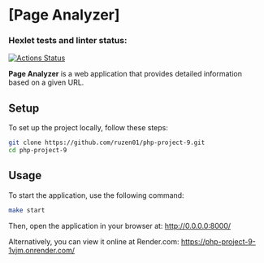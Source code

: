 # [Page Analyzer]

### Hexlet tests and linter status:
[![Actions Status](https://github.com/ruzen01/php-project-9/actions/workflows/hexlet-check.yml/badge.svg)](https://github.com/ruzen01/php-project-9/actions)

**Page Analyzer** is a web application that provides detailed information based on a given URL.

## Setup

To set up the project locally, follow these steps:
```bash
git clone https://github.com/ruzen01/php-project-9.git
cd php-project-9
```
## Usage

To start the application, use the following command:

```bash
make start
```
Then, open the application in your browser at: http://0.0.0.0:8000/

Alternatively, you can view it online at Render.com: https://php-project-9-1vjm.onrender.com/